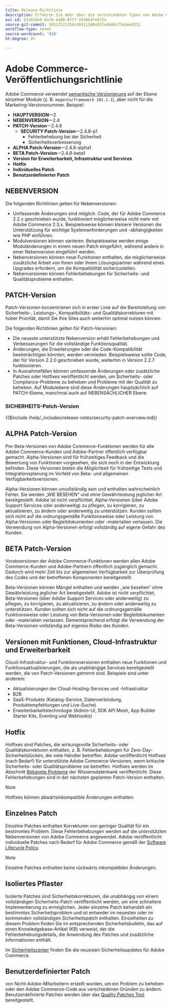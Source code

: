 ```yaml
---
title: Release-Richtlinie
description: Erfahren Sie mehr über die verschiedenen Typen von Adobe Commerce-Versionen.
exl-id: 61a83de6-6a7b-4a88-8fff-1638b4fe472a
source-git-commit: 55512521254c49511100a557a4b00cf3ebee0311
workflow-type: tm+mt
source-wordcount: '810'
ht-degree: 0%

---
```


# Adobe Commerce-Veröffentlichungsrichtlinie

Adobe Commerce verwendet [semantische Versionierung](https://semver.org/) auf der Ebene einzelner Module (z. B. `magento/framework 101.1.1`), aber nicht für die Marketing-Versionsnummer. Beispiel:

- **HAUPTVERSION**—2
- **NEBENVERSION**—2.4
- **PATCH-Version**—2.4.8
   - **SECURITY Patch-Version**—2.4.8-p1
      - Fehlerbehebung bei der Sicherheit
      - Sicherheitsverbesserung
- **ALPHA Patch-Version**—2.4.8-alpha1
- **BETA Patch-Version**—2.4.8-beta1
- **Version für Erweiterbarkeit, Infrastruktur und Services**
- **Hotfix**
- **Individuelles Patch**
- **Benutzerdefinierter Patch**

## NEBENVERSION

Die folgenden Richtlinien gelten für Nebenversionen:

- Umfassende Änderungen sind möglich. Code, der für Adobe Commerce 2.2.x geschrieben wurde, funktioniert möglicherweise nicht mehr mit Adobe Commerce 2.3.x. Beispielsweise können kleinere Versionen die Unterstützung für wichtige Systemanforderungen und -abhängigkeiten wie PHP einführen.
- Modulversionen können variieren. Beispielsweise werden einige Moduländerungen in einem neuen Patch eingeführt, während andere in einer Nebenversion eingeführt werden.
- Nebenversionen können neue Funktionen enthalten, die möglicherweise zusätzliche Arbeit von Ihnen oder Ihrem Lösungspartner während eines Upgrades erfordern, um die Kompatibilität sicherzustellen.
- Nebenversionen können Fehlerbehebungen für Sicherheits- und Qualitätsprobleme enthalten.

## PATCH-Version

Patch-Versionen konzentrieren sich in erster Linie auf die Bereitstellung von Sicherheits-, Leistungs-, Kompatibilitäts- und Qualitätskorrekturen mit hoher Priorität, damit Sie Ihre Sites auch weiterhin optimal nutzen können.

Die folgenden Richtlinien gelten für Patch-Versionen:

- Die neueste unterstützte Nebenversion erhält Fehlerbehebungen und Verbesserungen für die vollständige Funktionsqualität.
- Änderungen, die Erweiterungen oder die Code-Kompatibilität beeinträchtigen könnten, werden vermieden. Beispielsweise sollte Code, der für Version 2.2.0 geschrieben wurde, weiterhin in Version 2.2.7 funktionieren.
- In Ausnahmefällen können umfassende Änderungen oder zusätzliche Patches oder Hotfixes veröffentlicht werden, um Sicherheits- oder Compliance-Probleme zu beheben und Probleme mit der Qualität zu beheben. Auf Modulebene sind diese Änderungen hauptsächlich auf PATCH-Ebene, manchmal auch auf NEBENSÄCHLICHER Ebene.

### SICHERHEITS-Patch-Version

{{$include /help/_includes/release-notes/security-patch-overview.md}}

## ALPHA Patch-Version

Pre-Beta-Versionen von Adobe Commerce-Funktionen werden für alle Adobe Commerce-Kunden und Adobe-Partner öffentlich verfügbar gemacht. Alpha-Versionen sind für frühzeitiges Feedback und die Bewertung von Funktionen vorgesehen, die sich noch in der Entwicklung befinden. Diese Versionen bieten die Möglichkeit für frühzeitige Tests und Integrationsplanung im Vorfeld von Beta- und allgemeinen Verfügbarkeitsversionen.

Alpha-Versionen können unvollständig sein und enthalten wahrscheinlich Fehler. Sie werden „WIE BESEHEN“ und ohne Gewährleistung jeglicher Art bereitgestellt. Adobe ist nicht verpflichtet, Alpha-Versionen (über Adobe Support Services oder anderweitig) zu pflegen, zu korrigieren, zu aktualisieren, zu ändern oder anderweitig zu unterstützen. Kunden sollten sich nicht auf die ordnungsgemäße Funktionsweise oder Leistung von Alpha-Versionen oder Begleitdokumenten oder -materialien verlassen. Die Verwendung von Alpha-Versionen erfolgt vollständig auf eigene Gefahr des Kunden.

## BETA Patch-Version

Vorabversionen der Adobe Commerce-Funktionen werden allen Adobe Commerce-Kunden und Adobe-Partnern öffentlich zugänglich gemacht. Dadurch wird mehr Zeit bis zur allgemeinen Verfügbarkeit zur Überprüfung des Codes und der betroffenen Komponenten bereitgestellt.

Beta-Versionen können Mängel enthalten und werden „wie besehen“ ohne Gewährleistung jeglicher Art bereitgestellt. Adobe ist nicht verpflichtet, Beta-Versionen (über Adobe Support Services oder anderweitig) zu pflegen, zu korrigieren, zu aktualisieren, zu ändern oder anderweitig zu unterstützen. Kunden sollten sich nicht auf die ordnungsgemäße Funktionsweise oder Leistung von Beta-Versionen oder Begleitdokumenten oder -materialien verlassen. Dementsprechend erfolgt die Verwendung der Beta-Versionen vollständig auf eigenes Risiko des Kunden.

## Versionen mit Funktionen, Cloud-Infrastruktur und Erweiterbarkeit

Cloud-Infrastruktur- und Funktionsversionen enthalten neue Funktionen und Funktionsaktualisierungen, die als unabhängige Services bereitgestellt werden, die von Patch-Versionen getrennt sind. Beispiele sind unter anderem:

- Aktualisierungen der Cloud-Hosting-Services und -Infrastruktur
- B2B
- SaaS-Produkte (Katalog-Service, Datenverbindung, Produktempfehlungen und Live-Suche)
- Erweiterbarkeitstechnologie (Admin-UI, SDK API Mesh, App Builder Starter Kits, Eventing und Webhooks)

## Hotfix

Hotfixes sind Patches, die wirkungsvolle Sicherheits- oder Qualitätskorrekturen enthalten, z. B. Fehlerbehebungen für Zero-Day-Sicherheitslücken, die viele Händler betreffen. Adobe veröffentlicht Hotfixes (nach Bedarf) für unterstützte Adobe Commerce-Versionen, wenn kritische Sicherheits- oder Qualitätsprobleme sie betreffen. Hotfixes werden im Abschnitt [Bekannte Probleme](https://support.magento.com/hc/en-us/sections/360003869892-Known-issues-patches-attached-) der Wissensdatenbank veröffentlicht. Diese Fehlerbehebungen sind in der nächsten geplanten Patch-Version enthalten.

>[!NOTE]
>
>Hotfixes können abwärtsinkompatible Änderungen enthalten.

## Einzelnes Patch

Einzelne Patches enthalten Korrekturen von geringer Qualität für ein bestimmtes Problem. Diese Fehlerbehebungen werden auf die unterstützten Nebenversionen von Adobe Commerce angewendet. Adobe veröffentlicht individuelle Patches nach Bedarf für Adobe Commerce gemäß der [Software Lifecycle Policy](https://www.adobe.com/content/dam/cc/en/legal/terms/enterprise/pdfs/Adobe-Commerce-Software-Lifecycle-Policy.pdf).

>[!NOTE]
>
>Einzelne Patches enthalten keine rückwärts inkompatiblen Änderungen.

## Isoliertes Pflaster

Isolierte Patches sind Sicherheitskorrekturen, die unabhängig von einem vollständigen Sicherheits-Patch veröffentlicht werden, um eine schnellere Implementierung zu ermöglichen. Jeder einzelne Patch behandelt ein bestimmtes Sicherheitsproblem und ist entweder im neuesten oder im kommenden vollständigen Sicherheitspatch enthalten. Einzelheiten zu diesem Problem finden Sie im entsprechenden Sicherheitsbulletin, das auf einen Knowledgebase-Artikel (KB) verweist, der die Fehlerbehebungsdetails, die Anwendung des Patches und zusätzliche Informationen enthält.

Im [Sicherheitscenter](https://helpx.adobe.com/de/security/products/magento.html) finden Sie die neuesten Sicherheitsupdates für Adobe Commerce.

## Benutzerdefinierter Patch

von Nicht-Adobe-Mitarbeitern erstellt wurden, um ein Problem zu beheben oder den Adobe Commerce-Code aus verschiedenen Gründen zu ändern. Benutzerdefinierte Patches werden über das [Quality Patches Tool](https://experienceleague.adobe.com/de/docs/commerce-operations/tools/quality-patches-tool/usage) bereitgestellt.

<!-- Last updated from includes: 2025-05-28 16:37:31 -->
